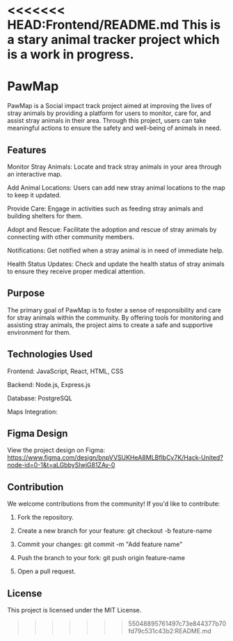 <<<<<<< HEAD:Frontend/README.md
This is a stary animal tracker project which is a work in progress.
=======
# PawMap

PawMap is a Social impact track project aimed at improving the lives of stray animals by providing a platform for users to monitor, care for, and assist stray animals in their area. Through this project, users can take meaningful actions to ensure the safety and well-being of animals in need.

## Features

Monitor Stray Animals: Locate and track stray animals in your area through an interactive map.

Add Animal Locations: Users can add new stray animal locations to the map to keep it updated.

Provide Care: Engage in activities such as feeding stray animals and building shelters for them.

Adopt and Rescue: Facilitate the adoption and rescue of stray animals by connecting with other community members.

Notifications: Get notified when a stray animal is in need of immediate help.

Health Status Updates: Check and update the health status of stray animals to ensure they receive proper medical attention.

## Purpose

The primary goal of PawMap is to foster a sense of responsibility and care for stray animals within the community. By offering tools for monitoring and assisting stray animals, the project aims to create a safe and supportive environment for them.

## Technologies Used

Frontend: JavaScript, React, HTML, CSS

Backend: Node.js, Express.js

Database:  PostgreSQL

Maps Integration: 


## Figma Design
View the project design on Figma:
 https://www.figma.com/design/bnpVVSUKHeA8MLBflbCy7K/Hack-United?node-id=0-1&t=aLGbbySIwjG81ZAv-0

## Contribution

We welcome contributions from the community! If you'd like to contribute:

1. Fork the repository.

2. Create a new branch for your feature:
   git checkout -b feature-name

3. Commit your changes:
    git commit -m "Add feature name"

4. Push the branch to your fork:
    git push origin feature-name

5. Open a pull request.

## License
This project is licensed under the MIT License.
>>>>>>> 55048895761497c73e844377b70fd79c531c43b2:README.md
